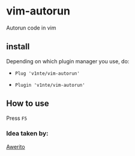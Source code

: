 # vim-autorun
Autorun code in vim

## install

Depending on which plugin manager you use, do:

* ```Plug 'v1nte/vim-autorun' ```


* ```Plugin 'v1nte/vim-autorun' ```

## How to use
Press `F5`

### Idea taken by:
[Awerito](https://gitlab.com/Awerito)
